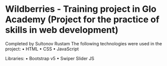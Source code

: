 # Wildberries - Training project in Glo Academy (Project for the practice of skills in web development)
Completed by Sultonov Rustam
The following technologies were used in the project:
• HTML
• CSS
• JavaScript

Libraries:
• Bootstrap v5
• Swiper Slider JS


